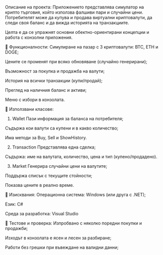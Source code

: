  Описание на проекта:
Приложението представлява симулатор на крипто търговия, който използва фалшиви пари и случайни цени. Потребителят може да купува и продава виртуални криптовалути, да следи своя баланс и да вижда историята на транзакциите.

Целта е да се упражнят основни обектно-ориентирани концепции и работа с конзолни приложения.

🔹 Функционалности:
 Симулиране на пазар с 3 криптовалути: BTC, ETH и DOGE;

 Цените се променят при всяко обновяване (случайно генерирани);

 Възможност за покупка и продажба на валути;

 История на всички транзакции (купи/продай);

 Преглед на наличния баланс и активи;

 Меню с избори в конзолата.

🔹 Използвани класове:
1. Wallet
Пази информация за баланса на потребителя;

Съдържа кои валути са купени и в какво количество;

Има методи за Buy, Sell и ShowHistory.

2. Transaction
Представлява една сделка;

Съдържа: име на валутата, количество, цена и тип (купено/продадено).

3. Market
Генерира случайни цени на валутите;

Поддържа списък с текущите стойности;

Показва цените в реално време.

🔹 Изисквания:
Операционна система: Windows (или друга с .NET);

Език: C#

Среда за разработка: Visual Studio 

🔹 Тестове и проверка:
Изпробвано с няколко поредни покупки и продажби;

 Изходът в конзолата е ясен и лесен за разбиране;

 Работи без грешки при въвеждане на валидни данни;
